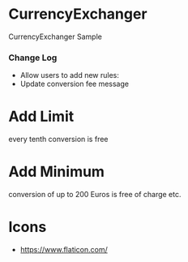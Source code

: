 # CurrencyExchanger
CurrencyExchanger Sample

### Change Log
* Allow users to add new rules:
* Update conversion fee message

# Add Limit
every tenth conversion is free

# Add Minimum
conversion of up to 200 Euros is free of charge etc.

# Icons
* https://www.flaticon.com/
